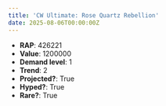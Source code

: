 ```yaml
---
title: 'CW Ultimate: Rose Quartz Rebellion'
date: 2025-08-06T00:00:00Z
---
```

- **RAP**: 426221
- **Value**: 1200000
- **Demand level**: 1
- **Trend**: 2
- **Projected?**: True
- **Hyped?**: True
- **Rare?**: True
